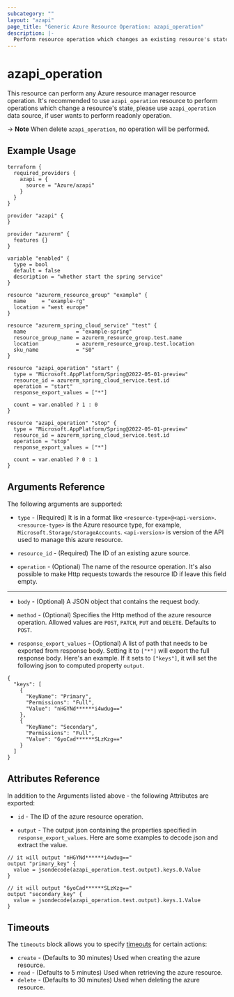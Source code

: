 ```yaml
---
subcategory: ""
layout: "azapi"
page_title: "Generic Azure Resource Operation: azapi_operation"
description: |-
  Perform resource operation which changes an existing resource's state
---
```


# azapi_operation

This resource can perform any Azure resource manager resource operation. 
It's recommended to use `azapi_operation` resource to perform operations which change a resource's state, please use `azapi_operation` data source,
if user wants to perform readonly operation.

-> **Note** When delete `azapi_operation`, no operation will be performed.

## Example Usage

```hcl
terraform {
  required_providers {
    azapi = {
      source = "Azure/azapi"
    }
  }
}

provider "azapi" {
}

provider "azurerm" {
  features {}
}

variable "enabled" {
  type = bool
  default = false
  description = "whether start the spring service"
}

resource "azurerm_resource_group" "example" {
  name     = "example-rg"
  location = "west europe"
}

resource "azurerm_spring_cloud_service" "test" {
  name                = "example-spring"
  resource_group_name = azurerm_resource_group.test.name
  location            = azurerm_resource_group.test.location
  sku_name            = "S0"
}

resource "azapi_operation" "start" {
  type = "Microsoft.AppPlatform/Spring@2022-05-01-preview"
  resource_id = azurerm_spring_cloud_service.test.id
  operation = "start"
  response_export_values = ["*"]

  count = var.enabled ? 1 : 0
}

resource "azapi_operation" "stop" {
  type = "Microsoft.AppPlatform/Spring@2022-05-01-preview"
  resource_id = azurerm_spring_cloud_service.test.id
  operation = "stop"
  response_export_values = ["*"]

  count = var.enabled ? 0 : 1
}
```

## Arguments Reference

The following arguments are supported:

* `type` - (Required) It is in a format like `<resource-type>@<api-version>`. `<resource-type>` is the Azure resource type, for example, `Microsoft.Storage/storageAccounts`.
  `<api-version>` is version of the API used to manage this azure resource.

* `resource_id` - (Required) The ID of an existing azure source. 

* `operation` - (Optional) The name of the resource operation. It's also possible to make Http requests towards the resource ID if leave this field empty.

---

* `body` - (Optional) A JSON object that contains the request body.

* `method` - (Optional) Specifies the Http method of the azure resource operation. Allowed values are `POST`, `PATCH`, `PUT` and `DELETE`. Defaults to `POST`.

* `response_export_values` - (Optional) A list of path that needs to be exported from response body.
  Setting it to `["*"]` will export the full response body.
  Here's an example. If it sets to `["keys"]`, it will set the following json to computed property `output`.
```
{
  "keys": [
    {
      "KeyName": "Primary",
      "Permissions": "Full",
      "Value": "nHGYNd******i4wdug=="
    },
    {
      "KeyName": "Secondary",
      "Permissions": "Full",
      "Value": "6yoCad******SLzKzg=="
    }
  ]
}
```

## Attributes Reference

In addition to the Arguments listed above - the following Attributes are exported:

* `id` - The ID of the azure resource operation.

* `output` - The output json containing the properties specified in `response_export_values`. Here are some examples to decode json and extract the value.

```hcl
// it will output "nHGYNd******i4wdug=="
output "primary_key" {
  value = jsondecode(azapi_operation.test.output).keys.0.Value
}

// it will output "6yoCad******SLzKzg=="
output "secondary_key" {
  value = jsondecode(azapi_operation.test.output).keys.1.Value
}
```

## Timeouts

The `timeouts` block allows you to specify [timeouts](https://www.terraform.io/docs/configuration/resources.html#timeouts) for certain actions:

* `create` - (Defaults to 30 minutes) Used when creating the azure resource.
* `read` - (Defaults to 5 minutes) Used when retrieving the azure resource.
* `delete` - (Defaults to 30 minutes) Used when deleting the azure resource.
